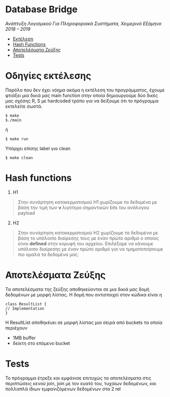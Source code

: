 # Database Bridge 
 *Ανάπτυξη Λογισμικού Για Πληροφοριακά Συστήματα,
 Χειμερινό Εξάμηνο 2018 – 2019*

- [Εκτέλεση](https://github.com/babisboloudakis/DatabaseBridge#%CE%BF%CE%B4%CE%B7%CE%B3%CE%AF%CE%B5%CF%82-%CE%B5%CE%BA%CF%84%CE%AD%CE%BB%CE%B5%CF%83%CE%B7%CF%82-%CE%B3%CE%B9%CE%B1-demonstration)
- [Hash Functions](https://github.com/babisboloudakis/DatabaseBridge#hash-functions)
- [Αποτελέσματα Ζεύξης](https://github.com/babisboloudakis/DatabaseBridge#hash-functions)
- [Tests](https://github.com/babisboloudakis/DatabaseBridge#tests)

# Οδηγίες εκτέλεσης
Παρόλο που δεν έχει νόημα ακόμα η εκτέλεση του προγράμματος, έχουμε φτιάξει μια δικιά μας 
main function στην οποία δημιουργούμε δύο δικές μας σχέσης R, S με hardcoded τρόπο
για να δείξουμε ότι το πρόγραμμα εκτελείτε σωστά.
```
$ make
$./main
```
ή
```
$ make run
```

Υπάρχει επίσης label για clean
```
$ make clean
```

# Hash functions
1. H1
> Στην συνάρτηση κατακερματισμού H1 χωρίζουμε τα δεδομένα με βάση την τιμή των **ν** λιγότερο σημαντικών
bits του ανάλογου payload
2. H2
> Στην συνάρτηση κατακερματισμού H2 χωρίζουμε τα δεδομένα με βάση το υπόλοιπο διαίρεσης τους με έναν
πρώτο αριθμό ο οποίος είναι **defined** στην κορυφή του αρχείου. Επιλέξαμε να κάνουμε υπόλοιπο διαίρεσης
με έναν πρώτο αριθμό για να τμηματοπιήσουμε πιο ομαλά τα δεδομένα μας.

# Αποτελέσματα Ζεύξης
Τα αποτελέσματα της ζεύξης αποθηκεύονται σε μια δικιά μας δομή δεδομένων με μορφή λίστας.
Η δομή που αντιστοιχεί στον κώδικα είναι η
```
class ResultList {
// Implementation
}
```
Η ResultList αποθηκέυει σε μορφή λίστας μια σειρά από buckets τα οποία περιέχουν
* 1ΜΒ buffer
* δείκτη στο επόμενο bucket

# Tests
Το πρόγραμμα έτρεξε και εμφάνισε επιτυχώς τα αποτελέσματα στις περιπτώσεις κενού join, join με τον ευατό του, τυχαίων δεδομένων, και πολλαπλά ίδιων εμφανιζόμενων δεδομένων στα 2 rel
